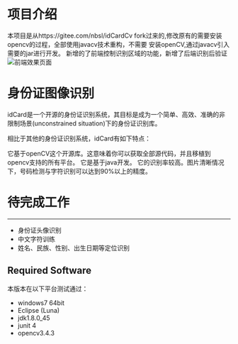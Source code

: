 # 项目介绍
本项目是从https://gitee.com/nbsl/idCardCv fork过来的,修改原有的需要安装opencv的过程，全部使用javacv技术重构，不需要
安装openCV,通过javacv引入需要的jar进行开发。
新增的了前端控制识别区域的功能，新增了后端识别后验证 
![前端效果页面](https://gitee.com/endlesshh/idCardCv/blob/master/img/1.jpg)



# 身份证图像识别
idCard是一个开源的身份证识别系统，其目标是成为一个简单、高效、准确的非限制场景(unconstrained situation)下的身份证识别库。

相比于其他的身份证识别系统，idCard有如下特点：

它基于openCV这个开源库。这意味着你可以获取全部源代码，并且移植到opencv支持的所有平台。
它是基于java开发。
它的识别率较高。图片清晰情况下，号码检测与字符识别可以达到90%以上的精度。

# 待完成工作
------------
* 身份证头像识别
* 中文字符训练
* 姓名、民族、性别、出生日期等定位识别
 
 Required Software
------------
本版本在以下平台测试通过：
* windows7 64bit
* Eclipse (Luna)
* jdk1.8.0_45
* junit 4
* opencv3.4.3
 